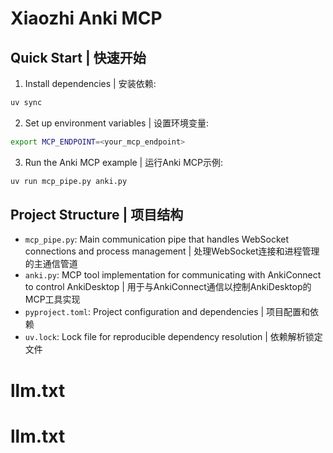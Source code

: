 # Xiaozhi Anki MCP

## Quick Start | 快速开始

1. Install dependencies | 安装依赖:

```bash
uv sync
```

2. Set up environment variables | 设置环境变量:

```bash
export MCP_ENDPOINT=<your_mcp_endpoint>
```

3. Run the Anki MCP example | 运行Anki MCP示例:

```bash
uv run mcp_pipe.py anki.py
```

## Project Structure | 项目结构

- `mcp_pipe.py`: Main communication pipe that handles WebSocket connections and process management | 处理WebSocket连接和进程管理的主通信管道
- `anki.py`: MCP tool implementation for communicating with AnkiConnect to control AnkiDesktop | 用于与AnkiConnect通信以控制AnkiDesktop的MCP工具实现
- `pyproject.toml`: Project configuration and dependencies | 项目配置和依赖
- `uv.lock`: Lock file for reproducible dependency resolution | 依赖解析锁定文件
# llm.txt
# llm.txt
